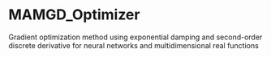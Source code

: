 # MAMGD_Optimizer
Gradient optimization method using exponential damping and second-order discrete derivative for neural networks and multidimensional real functions
